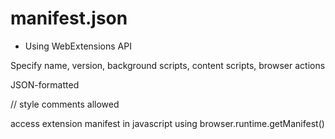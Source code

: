 # manifest.json

* Using WebExtensions API

Specify name, version, background scripts, content scripts, browser actions

JSON-formatted

// style comments allowed

access extension manifest in javascript using browser.runtime.getManifest()

